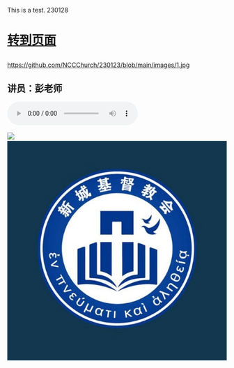 This is a test.  230128

# [转到页面](https://nccchurch.github.io/test/)
##
https://github.com/NCCChurch/230123/blob/main/images/1.jpg

## 讲员：彭老师
<audio controls src="https://github.com/NCCChurch/230123/blob/main/230123.mp3"></audio>

![](https://freepngimg.com/download/strawberry/7-2-strawberry-png-hd.png)
![](LOGO.jpg)
